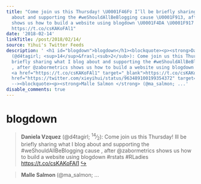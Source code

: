 ```yaml
---
title: "Come join us this Thursday! \U0001F46F‍♀️ I’ll be briefly sharing what I blog
  about and supporting the #weShouldAllBeBlogging cause \U0001F913, after @zabormetrics
  shows us how to build a website using blogdown \U0001F4DA \U0001F917 #rstats #RLadies
  https://t.co/csKAKoFAl1"
date: '2018-02-14'
linkTitle: /post/2018/02/14/
source: Yihui's Twitter Feeds
description: ' <h1 id="blogdown">blogdown</h1><blockquote><p><strong>Daniela Vzquez</strong>
  (@d4tagirl; <sup>14</sup>&frasl;<sub>2</sub>): Come join us this Thursday! Ill be
  briefly sharing what I blog about and supporting the #weShouldAllBeBlogging cause
  , after @zabormetrics shows us how to build a website using blogdown #rstats #RLadies
  <a href="https://t.co/csKAKoFAl1" target="_blank">https://t.co/csKAKoFAl1</a> <a
  href="https://twitter.com/xieyihui/status/963489100199354372" target="_blank">&#8618;</a></p></blockquote><!--
  --><blockquote><p><strong>Malle Salmon </strong> (@ma_salmon; ...'
disable_comments: true
---
```

 <h1 id="blogdown">blogdown</h1><blockquote><p><strong>Daniela Vzquez</strong> (@d4tagirl; <sup>14</sup>&frasl;<sub>2</sub>): Come join us this Thursday! Ill be briefly sharing what I blog about and supporting the #weShouldAllBeBlogging cause , after @zabormetrics shows us how to build a website using blogdown #rstats #RLadies <a href="https://t.co/csKAKoFAl1" target="_blank">https://t.co/csKAKoFAl1</a> <a href="https://twitter.com/xieyihui/status/963489100199354372" target="_blank">&#8618;</a></p></blockquote><!-- --><blockquote><p><strong>Malle Salmon </strong> (@ma_salmon; ...